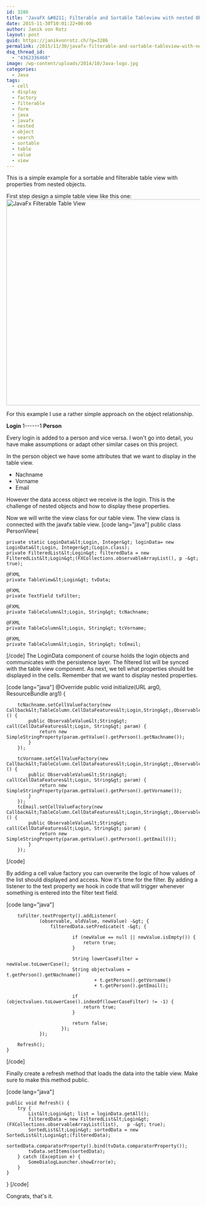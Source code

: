 ```yaml
---
id: 3286
title: 'JavaFX &#8211; Filterable and Sortable Tableview with nested Objects'
date: 2015-11-30T10:01:22+00:00
author: Janik von Rotz
layout: post
guid: https://janikvonrotz.ch/?p=3286
permalink: /2015/11/30/javafx-filterable-and-sortable-tableview-with-nested-objects/
dsq_thread_id:
  - "4362336468"
image: /wp-content/uploads/2014/10/Java-logo.jpg
categories:
  - Java
tags:
  - cell
  - display
  - factory
  - filterable
  - form
  - java
  - javafx
  - nested
  - object
  - search
  - sortable
  - table
  - value
  - view
---
```

This is a simple example for a sortable and filterable table view with properties from nested objects.
<!--more-->
First step design a simple table view like this one:
<img src="https://janikvonrotz.ch/wp-content/uploads/2015/10/JavaFx-Filterable-Table-View.png" alt="JavaFx Filterable Table View" width="569" height="537" class="aligncenter size-full wp-image-3581" />

For this example I use a rather simple approach on the object relationship.

**Login** 1------1 **Person**

Every login is added to a person and vice versa. I won't go into detail, you have make assumptions or adapt other similar cases on this project.

In the person object we have some attributes that we want to display in the table view.

* Nachname
* Vorname
* Email

However the data access object we receive is the login. This is the challenge of nested objects and how to display these properties.

Now we will write the view class for our table view. The view class is connected with the javafx table view.
[code lang="java"]
public class PersonView{

	private static LoginData&lt;Login, Integer&gt; loginData= new LoginData&lt;Login, Integer&gt;(Login.class);
	private FilteredList&lt;Login&gt; filteredData = new FilteredList&lt;Login&gt;(FXCollections.observableArrayList(),	p -&gt; true);

	@FXML
	private TableView&lt;Login&gt; tvData;

	@FXML
	private TextField txFilter;

	@FXML
	private TableColumn&lt;Login, String&gt; tcNachname;

	@FXML
	private TableColumn&lt;Login, String&gt; tcVorname;

	@FXML
	private TableColumn&lt;Login, String&gt; tcEmail;
[/code]
The LoginData component of course holds the login objects and communicates with the persistence layer.
The filtered list will be synced with the table view component.
As next, we tell what properties should be displayed in the cells. Remember that we want to display nested properties.

[code lang="java"]
	@Override
	public void initialize(URL arg0, ResourceBundle arg1) {
		
		tcNachname.setCellValueFactory(new Callback&lt;TableColumn.CellDataFeatures&lt;Login,String&gt;,ObservableValue&lt;String&gt;&gt;() {  
			public ObservableValue&lt;String&gt; call(CellDataFeatures&lt;Login, String&gt; param) {
				return new SimpleStringProperty(param.getValue().getPerson().getNachname());
			}  
		});
		
		tcVorname.setCellValueFactory(new Callback&lt;TableColumn.CellDataFeatures&lt;Login,String&gt;,ObservableValue&lt;String&gt;&gt;() {  
			public ObservableValue&lt;String&gt; call(CellDataFeatures&lt;Login, String&gt; param) {
				return new SimpleStringProperty(param.getValue().getPerson().getVorname());
			}  
		});
		tcEmail.setCellValueFactory(new Callback&lt;TableColumn.CellDataFeatures&lt;Login,String&gt;,ObservableValue&lt;String&gt;&gt;() {  
			public ObservableValue&lt;String&gt; call(CellDataFeatures&lt;Login, String&gt; param) {
				return new SimpleStringProperty(param.getValue().getPerson().getEmail());
			}  
		});

[/code]

By adding a cell value factory you can overwrite the logic of how values of the list should displayed and access.
Now it's time for the filter. By adding a listener to the text property we hook in code that will trigger whenever something is entered into the filter text field.

[code lang="java"]

		txFilter.textProperty().addListener(
				(observable, oldValue, newValue) -&gt; {
					filteredData.setPredicate(t -&gt; {
						
							if (newValue == null || newValue.isEmpty()) {
								return true;
							}

							String lowerCaseFilter = newValue.toLowerCase();
							String objectvalues = t.getPerson().getNachname() 
									+ t.getPerson().getVorname()
									+ t.getPerson().getEmail();
											
							if (objectvalues.toLowerCase().indexOf(lowerCaseFilter) != -1) {
								return true; 
							}

							return false;
						});
				});		

		Refresh();
	}

[/code]

Finally create a refresh method that loads the data into the table view. Make sure to make this method public.

[code lang="java"]

	public void Refresh() {
		try {	
			List&lt;Login&gt; list = loginData.getAll();
			filteredData = new FilteredList&lt;Login&gt;(FXCollections.observableArrayList(list),	p -&gt; true);
			SortedList&lt;Login&gt; sortedData = new SortedList&lt;Login&gt;(filteredData);
			sortedData.comparatorProperty().bind(tvData.comparatorProperty());
			tvData.setItems(sortedData);
		} catch (Exception e) {
			SomeDialogLauncher.showError(e);
		}
	}
}
[/code]

Congrats, that's it.